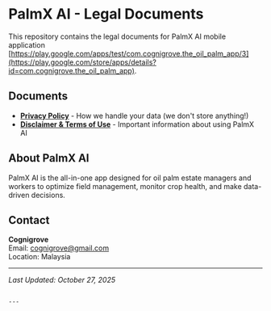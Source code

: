 # PalmX AI - Legal Documents

This repository contains the legal documents for PalmX AI mobile application [https://play.google.com/apps/test/com.cognigrove.the_oil_palm_app/3](https://play.google.com/store/apps/details?id=com.cognigrove.the_oil_palm_app).

## Documents

- **[Privacy Policy](privacy-policy.md)** - How we handle your data (we don't store anything!)
- **[Disclaimer & Terms of Use](disclaimer-terms.md)** - Important information about using PalmX AI

## About PalmX AI

PalmX AI is the all-in-one app designed for oil palm estate managers and workers to optimize field management, monitor crop health, and make data-driven decisions.

## Contact

**Cognigrove**  
Email: cognigrove@gmail.com  
Location: Malaysia

---

*Last Updated: October 27, 2025*
```

---
